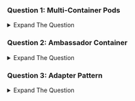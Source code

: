 ### Question 1: Multi-Container Pods

<details><summary>Expand The Question </summary>
<p>

a. Create a Multi-Container POD with the name of kplabs-multi-container. 

b. There should be three containers in the pod. 

c. Name the first container should be first-container, 2nd container should be second-container and 3rd container should be third-container

d. 1st container should be launched from nginx image, second container should be launched from mykplabs/kubernetes:nginx image and third container from busybox image.

e. Connect to the first-container and run the following command:  apt-get update && apt-get install net-tools

f. Connect to the third-container and identify the ports in which processes are listening. Perform wget command on those ports and check if you can download the HTML page.

</details>

### Question 2: Ambassador Container 

<details><summary>Expand The Question </summary>
<p>

Enterprise Corp has a legacy application that was built by the team which no longer exists. All the members of the team have left the organization. The legacy application only works on the port of 9080. The client does not want to always include port 9080 in their request. They want that the application should be accessible via port 80. Create an ambassador container based on HAProxy which can handle the scenario. You don't have to learn about HAProxy. All the configuration files are provided.
 
Create a pod named kplabs-ambassador-pod from the legacy application image.
Create configmap called as kplabs-ambassador-config which has the following data:

    global
        daemon
        maxconn 256

    defaults
        mode http
        timeout connect 5000ms
        timeout client 50000ms
        timeout server 50000ms

    listen http-in
        bind *:80
        server server1 127.0.0.1:9080 maxconn 32

Create an ambassador container from the image of haproxy:1.7

Expose the port 80 from Haproxy container.

Mount the configmap to the haproxy in such a way that HAProxy config is available at the following file:
```sh
 /usr/local/etc/haproxy/haproxy.cfg
```
Create a Busybox pod from following pod definition:
```sh
apiVersion: v1
kind: Pod
metadata:
  name: kplabs-busybox-curl
spec:
  containers:
  - name: curl-container
    image: yauritux/busybox-curl
    command: ['sh', '-c', 'while true; do sleep 3600; done']
```

Verify if you can perform CURL from busybox pod towards the ambassador pod on port 80.

</details>


### Question 3: Adapter Pattern

<details><summary>Expand The Question </summary>
<p>

Create a pod named kplabs-adapter-logging.

The Pod should have a container running from the busybox image with the following arguments:

    - /bin/sh
    - -c
    - >
      i=0;
      while true;
      do
        echo "$i: $(date)" >> /var/log/1.log;
        echo "$(date) INFO $i" >> /var/log/2.log;
        i=$((i+1));
        sleep 1;
      done

Create and mount a volume under the mount path of /var/log of the first container. The volume should be removed as soon as the pod is deleted. 

Create a second container in the pod. It should be launched from the following image. 

```sh
k8s.gcr.io/fluentd-gcp:1.30
```

The container should have an environment variable named FLUENTD_ARGS with following values:
```sh
-c /etc/fluentd-config/fluentd.conf
```
The second container should also have the same volume as the first container mounted on the path of /var/log

The second container should also have a fluentd configuration (mentioned in below configmap) available in the following path:
```sh 
/etc/fluentd-config/fluentd.conf
```

Create a ConfigMap object with the name of fluentd-config. The ConfigMap should have the following configuration:

```sh
    <source>
      type tail
      format none
      path /var/log/1.log
      pos_file /var/log/1.log.pos
      tag PHP
    </source>

    <source>
      type tail
      format none
      path /var/log/2.log
      pos_file /var/log/2.log.pos
      tag JAVA
    </source>

    <match **>
       @type file
       path /var/log/fluent/access
    </match>
```
Verify if you can see log files with the tag of PHP and JAVA under the following directory
```sh 
/var/log/fluent/access 
```
</details>

